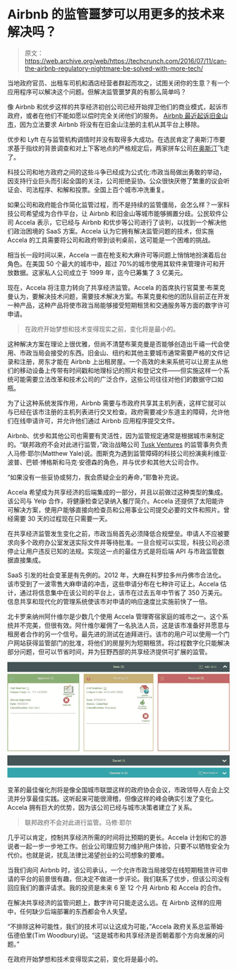 # Airbnb 的监管噩梦可以用更多的技术来解决吗？

> 原文：<https://web.archive.org/web/https://techcrunch.com/2016/07/11/can-the-airbnb-regulatory-nightmare-be-solved-with-more-tech/>

当地政府官员、出租车司机和酒店经营者群起而攻之，试图关闭你的生意？有一个应用程序可以解决这个问题。但解决监管噩梦真的有那么简单吗？

像 Airbnb 和优步这样的共享经济初创公司已经开始捍卫他们的商业模式，起诉市政府，或者在他们不能如愿以偿时完全关闭他们的服务。 [Airbnb 最近起诉旧金山市](https://web.archive.org/web/20230307020121/https://techcrunch.com/2016/06/27/airbnb-sues-san-francisco/)，因为立法要求 Airbnb 将没有在旧金山注册的主机从其平台上移除。

优步和 Lyft 在与监管机构调情时并没有取得多大成功。在选民肯定了奥斯汀市要求基于指纹的背景调查和对上下客地点的严格规定后，两家拼车公司[在奥斯汀](https://web.archive.org/web/20230307020121/https://techcrunch.com/2016/06/21/austin-police-are-now-impounding-drivers-in-the-peer-to-peer-ridesharing-group/)飞走了。

科技公司和地方政府之间的这些斗争已经成为公式化:市政当局做出勇敢的举动，因支持行业巨头而引起全国的关注，公司拒绝妥协。公众很快厌倦了繁重的议会听证会、司法程序、和解和投票。全国上百个城市冲洗重复。

如果公司和政府能合作简化监管过程，而不是持续的监管僵局，会怎么样？一家科技公司希望成为合作平台，让 Airbnb 和旧金山等城市能够搁置分歧。公民软件公司 Accela 表示，它已经与 Airbnb 和优步等公司进行了谈判，以找到一个解决他们政治困境的 SaaS 方案。Accela 认为它拥有解决监管问题的技术，但实施 Accela 的工具需要将公司和政府带到谈判桌前，这可能是一个困难的挑战。

相当长一段时间以来，Accela 一直在枪支和大麻许可等问题上悄悄地扮演着后台角色。在美国 50 个最大的城市中，超过 70%的城市使用其软件来管理许可和开放数据。这家私人公司成立于 1999 年，迄今已筹集了 3 亿美元。

现在，Accela 将注意力转向了共享经济监管。Accela 的首席执行官莫里·布莱克曼认为，要解决技术问题，需要技术解决方案。布莱克曼和他的团队目前正在开发一种产品，这种产品将使市政当局能够接受短期租赁和交通服务等方面的数字许可申请。

> 在政府开始梦想和技术变得现实之前，变化将是最小的。

这种解决方案在理论上很优雅，但尚不清楚布莱克曼是否能够创造出千禧一代会使用、市政当局会接受的东西。旧金山、纽约和其他主要城市通常需要严格的文件记录和注册，房东才能在 Airbnb 上出租房屋。一个高效的未来系统可以让房主从他们的移动设备上传带有时间戳和地理标记的照片和登记文件——但实施这样一个系统可能需要立法改革和技术公司的广泛合作，这些公司往往对他们的数据守口如瓶。

为了让这种系统发挥作用，Airbnb 需要与市政府共享其主机列表，这样它就可以与已经在该市注册的主机列表进行交叉检查。政府需要减少东道主的障碍，允许他们在线申请许可，并允许他们通过 Airbnb 应用程序提交文件。

Airbnb、优步和其他公司也需要有灵活性，因为监管规定通常是根据城市来制定的。“联邦政府不会对此进行监管，”政治战略公司 [Tusk Ventures](https://web.archive.org/web/20230307020121/https://techcrunch.com/2016/07/01/silicon-valleys-favorite-fixer-bradley-tusk/) 的监管事务负责人马修·耶尔(Matthew Yale)说。图斯克为遇到监管障碍的科技公司扮演奥利维亚·波普、巴顿·博格斯和马克·安德森的角色，并与优步和其他大公司合作。

“如果没有一些妥协或努力，我会质疑企业的寿命，”耶鲁补充说。

Accela 希望成为共享经济的后端集成的一部分，并且以前做过这种类型的集成。该公司与 Yelp 合作，将健康检查记录纳入餐厅简介。Accela 还提供了太阳能许可解决方案，使用户能够直接向检查员和公用事业公司提交必要的文件和照片。曾经需要 30 天的过程现在只需要一天。

在共享经济监管发生变化之前，市政当局首先必须降低合规壁垒。申请人不应被要求向多个政府办公室发送实际文件并等待批准。一旦合规可以实现，科技公司必须停止让用户违反已知的法规。实现这一点的最佳方式是将后端 API 与市政监管数据直接集成。

SaaS 引发的社会变革是有先例的。2012 年，大麻在科罗拉多州丹佛市合法化。该市受到了一波零售大麻申请的冲击，这些申请分布在七种许可证上。Accela 估计，通过将信息集中在该公司的平台上，该市在过去五年中节省了 350 万美元。信息共享和现代化的管理系统使该市对申请的响应速度比实施前快了一倍。

北卡罗来纳州阿什维尔是少数几个使用 Accela 管理寄宿家庭的城市之一。这个系统并不完美，但很有效。阿什维尔雇佣了一名执法人员，这是该市准备好并愿意与租房者合作的另一个信号。最先进的测试在迪拜进行。该市的用户可以使用一个门户网站获得监管部门的批准，将他们的房屋列为短期租赁。将过程数字化只能解决部分问题，但可以节省时间，并为狂野西部的共享经济提供可扩展的监管。

![Rental Permit Dubai Accela](img/66de3c8a29483cb713b312318054e76d.png)

变革的最佳催化剂将是像全国城市联盟这样的政府协会会议，市政领导人在会上交流并分享最佳实践。这听起来可能很滑稽，但像这样的峰会确实引发了变化。Accela 拥有巨大的优势，因为该公司已经与城市决策者建立了关系。

> 联邦政府不会对此进行监管。马修·耶尔

几乎可以肯定，控制共享经济所需的时间将比预期的更长。Accela 计划和它的游说者一起一步一步地工作。创业公司理应努力维护用户体验，只要不以牺牲安全为代价。也就是说，扰乱法律比渴望创业的公司想象的要难。

当我们询问 Airbnb 时，该公司承认，一个允许市政当局接受在线短期租赁许可申请的平台的前景很有趣，但决定不做进一步评论。我们联系了优步，但该公司没有回应我们的置评请求。我的投资是未来 6 至 12 个月 Airbnb 和 Accela 的合作。

在解决共享经济的监管问题上，数字许可只能走这么远。在 Airbnb 这样的应用中，任何缺少后端部署的东西都会令人失望。

“不排除这种可能性，我们的技术可以让这成为可能，”Accela 政府关系总监蒂姆·伍德伯里(Tim Woodbury)说。“这是城市和共享经济是否朝着那个方向发展的问题。”

在政府开始梦想和技术变得现实之前，变化将是最小的。